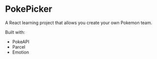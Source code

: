 # PokePicker

A React learning project that allows you create your own Pokemon team.

Built with:
- PokeAPI
- Parcel
- Emotion
